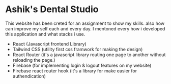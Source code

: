 # Ashik's Dental Studio

This website has been creted for an assignment to show my skills. also how can improve my self each and every day. I mentoned every how i developed this application and what stacks i use.

- React (Javascript frontend Library)
- Tailwind CSS (utility first css framwork for making the design)
- React Router (it's a javascript library routing one page to another without reloading the page.)
- Firebase (for implementing login & logout features on my website)
- Firebase react router hook (it's a library for make easier for authendication)

